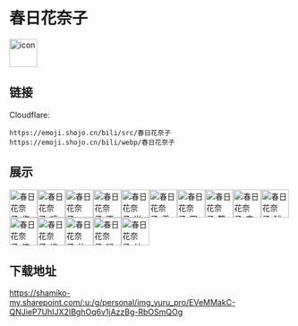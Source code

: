 # 春日花奈子
<img src="https://emoji.shojo.cn/bili/src/春日花奈子/icon.png" width="50" height="50" alt="icon">

## 链接
Cloudflare:
```
https://emoji.shojo.cn/bili/src/春日花奈子
https://emoji.shojo.cn/bili/webp/春日花奈子
```
## 展示
<img src="https://emoji.shojo.cn/bili/src/春日花奈子/春日花奈子-伤心.png" width="50" height="50" alt="春日花奈子-伤心"><img src="https://emoji.shojo.cn/bili/src/春日花奈子/春日花奈子-哼.png" width="50" height="50" alt="春日花奈子-哼"><img src="https://emoji.shojo.cn/bili/src/春日花奈子/春日花奈子-emo.png" width="50" height="50" alt="春日花奈子-emo"><img src="https://emoji.shojo.cn/bili/src/春日花奈子/春日花奈子-不想理你.png" width="50" height="50" alt="春日花奈子-不想理你"><img src="https://emoji.shojo.cn/bili/src/春日花奈子/春日花奈子-送花.png" width="50" height="50" alt="春日花奈子-送花"><img src="https://emoji.shojo.cn/bili/src/春日花奈子/春日花奈子-羡慕.png" width="50" height="50" alt="春日花奈子-羡慕"><img src="https://emoji.shojo.cn/bili/src/春日花奈子/春日花奈子-耶.png" width="50" height="50" alt="春日花奈子-耶"><img src="https://emoji.shojo.cn/bili/src/春日花奈子/春日花奈子-警告.png" width="50" height="50" alt="春日花奈子-警告"><img src="https://emoji.shojo.cn/bili/src/春日花奈子/春日花奈子-完美.png" width="50" height="50" alt="春日花奈子-完美"><img src="https://emoji.shojo.cn/bili/src/春日花奈子/春日花奈子-球球了.png" width="50" height="50" alt="春日花奈子-球球了"><img src="https://emoji.shojo.cn/bili/src/春日花奈子/春日花奈子-恼火.png" width="50" height="50" alt="春日花奈子-恼火"><img src="https://emoji.shojo.cn/bili/src/春日花奈子/春日花奈子-尴尬.png" width="50" height="50" alt="春日花奈子-尴尬"><img src="https://emoji.shojo.cn/bili/src/春日花奈子/春日花奈子-比心.png" width="50" height="50" alt="春日花奈子-比心"><img src="https://emoji.shojo.cn/bili/src/春日花奈子/春日花奈子-疑惑.png" width="50" height="50" alt="春日花奈子-疑惑"><img src="https://emoji.shojo.cn/bili/src/春日花奈子/春日花奈子-社恐.png" width="50" height="50" alt="春日花奈子-社恐">

## 下载地址

https://shamiko-my.sharepoint.com/:u:/g/personal/img_yuru_pro/EVeMMakC-QNJieP7UhIJX2IBghOq6v1jAzzBg-RbOSmQOg